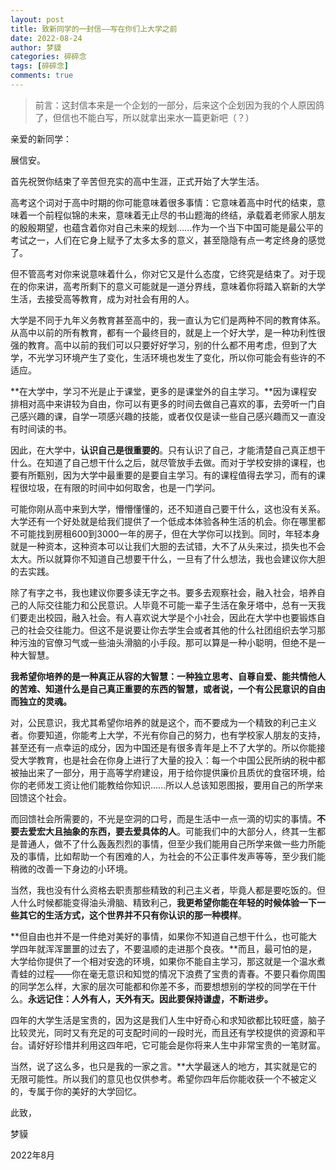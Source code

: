 ```yaml
---
layout: post
title: 致新同学的一封信——写在你们上大学之前
date: 2022-08-24
author: 梦貘
categories: 碎碎念
tags: [碎碎念]
comments: true
---
```


> 前言：这封信本来是一个企划的一部分，后来这个企划因为我的个人原因鸽了，但信也不能白写，所以就拿出来水一篇更新吧（？）

亲爱的新同学：

展信安。

首先祝贺你结束了辛苦但充实的高中生涯，正式开始了大学生活。

高考这个词对于高中时期的你可能意味着很多事情：它意味着高中时代的结束，意味着一个前程似锦的未来，意味着无止尽的书山题海的终结，承载着老师家人朋友的殷殷期望，也蕴含着你对自己未来的规划......作为一个当下中国可能是最公平的考试之一，人们在它身上赋予了太多太多的意义，甚至隐隐有点一考定终身的感觉了。

但不管高考对你来说意味着什么，你对它又是什么态度，它终究是结束了。对于现在的你来讲，高考所剩下的意义可能就是一道分界线，意味着你将踏入崭新的大学生活，去接受高等教育，成为对社会有用的人。

大学是不同于九年义务教育甚至高中的，我一直认为它们是两种不同的教育体系。从高中以前的所有教育，都有一个最终目的，就是上一个好大学，是一种功利性很强的教育。高中以前的我们可以只要好好学习，别的什么都不用考虑，但到了大学，不光学习环境产生了变化，生活环境也发生了变化，所以你可能会有些许的不适应。

**在大学中，学习不光是止于课堂，更多的是课堂外的自主学习。**因为课程安排相对高中来讲较为自由，你可以有更多的时间去做自己喜欢的事，去旁听一门自己感兴趣的课，自学一项感兴趣的技能，或者仅仅是读一些自己感兴趣而又一直没有时间读的书。

因此，在大学中，**认识自己是很重要的**。只有认识了自己，才能清楚自己真正想干什么。在知道了自己想干什么之后，就尽管放手去做。而对于学校安排的课程，也要有所甄别，因为大学中最重要的是要自主学习。有的课程值得去学习，而有的课程很垃圾，在有限的时间中如何取舍，也是一门学问。

可能你刚从高中来到大学，懵懵懂懂的，还不知道自己要干什么，这也没有关系。大学还有一个好处就是给我们提供了一个低成本体验各种生活的机会。你在哪里都不可能找到房租600到3000一年的房子，但在大学你可以找到。同时，年轻本身就是一种资本，这种资本可以让我们大胆的去试错，大不了从头来过，损失也不会太大。所以就算你不知道自己想要干什么，一旦有了什么想法，我也会建议你大胆的去实践。

除了有字之书，我也建议你要多读无字之书。要多去观察社会，融入社会，培养自己的人际交往能力和公民意识。人毕竟不可能一辈子生活在象牙塔中，总有一天我们要走出校园，融入社会。有人喜欢说大学是个小社会，因此在大学中也要锻炼自己的社会交往能力。但这不是说要让你去学生会或者其他的什么社团组织去学习那种污浊的官僚习气或一些油头滑脑的小手段。那可以算是一种小聪明，但绝不是一种大智慧。

**我希望你培养的是一种真正从容的大智慧：一种独立思考、自尊自爱、能共情他人的苦难、知道什么是自己真正重要的东西的智慧，或者说，一个有公民意识的自由而独立的灵魂。**

对，公民意识，我尤其希望你培养的就是这个，而不要成为一个精致的利己主义者。你要知道，你能考上大学，不光有你自己的努力，也有学校家人朋友的支持，甚至还有一点幸运的成分，因为中国还是有很多青年是上不了大学的。所以你能接受大学教育，也是社会在你身上进行了大量的投入：每一个中国公民所纳的税中都被抽出来了一部分，用于高等学府建设，用于给你提供廉价且质优的食宿环境，给你的老师发工资让他们能教给你知识......所以人总该知恩图报，要用自己的所学来回馈这个社会。

而回馈社会所需要的，不光是空洞的口号，而是生活中一点一滴的切实的事情。**不要去爱宏大且抽象的东西，要去爱具体的人**。可能我们中的大部分人，终其一生都是普通人，做不了什么轰轰烈烈的事情，但至少我们能用自己所学来做一些力所能及的事情，比如帮助一个有困难的人，为社会的不公正事件发声等等，至少我们能稍微的改善一下身边的小环境。

当然，我也没有什么资格去职责那些精致的利己主义者，毕竟人都是要吃饭的。但人什么时候都能变得油头滑脑、精致利己，**我更希望你能在年轻的时候体验一下一些其它的生活方式，这个世界并不只有你认识的那一种模样**。

**但自由也并不是一件绝对美好的事情，如果你不知道自己想干什么，也可能大学四年就浑浑噩噩的过去了，不要温顺的走进那个良夜。**而且，最可怕的是，大学给你提供了一个相对安逸的环境，如果你不能自主学习，那这就是一个温水煮青蛙的过程——你在毫无意识和知觉的情况下浪费了宝贵的青春。不要只看你周围的同学怎么样，大家的层次可能都和你差不多，而要想想别的学校的同学在干什么。**永远记住：人外有人，天外有天。因此要保持谦虚，不断进步。**

四年的大学生活是宝贵的，因为这是我们人生中好奇心和求知欲都比较旺盛，脑子比较灵光，同时又有充足的可支配时间的一段时光，而且还有学校提供的资源和平台。请好好珍惜并利用这四年吧，它可能会是你将来人生中非常宝贵的一笔财富。

当然，说了这么多，也只是我的一家之言。**大学最迷人的地方，其实就是它的无限可能性。所以我们的意见也仅供参考。希望你四年后你能收获一个不被定义的，专属于你的美好的大学回忆。

此致，

梦貘

2022年8月